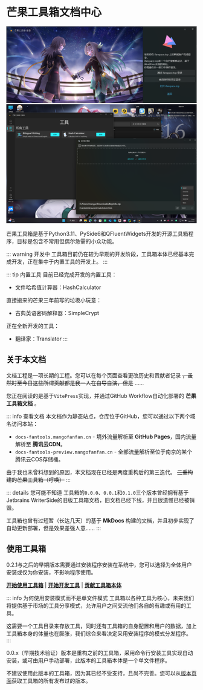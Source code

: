 # 芒果工具箱文档中心
![登录预览](/images/FanTools_LoginWindow_Fan_0.2.3.png)
![预览图](/images/FanTools_View_0.2.2.png)

芒果工具箱是基于Python3.11、PySide6和QFluentWidgets开发的开源工具箱程序，目标是包含不常用但偶尔急需的小众功能。

::: warning 开发中
工具箱目前仍在较为早期的开发阶段，工具箱本体已经基本完成开发，正在集中于内置工具的开发上。
:::

::: tip 内置工具
目前已经完成开发的内置工具：
* 文件哈希值计算器：HashCalculator

直接搬来的芒果三年前写的垃圾小玩意：
* 古典英语密码解释器：SimpleCrypt

正在全新开发的工具：
* 翻译家：Translator
:::

## 关于本文档
文档工程是一项长期的工程。您可以在每个页面查看更改历史和贡献者记录 ~~，虽然时至今日这些所谓贡献都是我一人在自导自演，但是~~ ……

您正在阅读的是基于`VitePress`实现，并通过GitHub Workflow自动化部署的 **芒果工具箱文档** 。

::: info 查看文档
本文档作为静态站点，仓库位于GitHub，您可以通过以下两个域名访问本站：
* `docs-fantools.mangofanfan.cn` - 境外流量解析至 **GitHub Pages**，国内流量解析至 **腾讯云CDN**。
* `docs-fantools-preview.mangofanfan.cn` - 全部流量解析至位于南京的某个腾讯云COS存储桶。

由于我也未曾料想到的原因，本文档现在已经是两度重构后的第三迭代。 ~~三重构建的芒果工具箱（呼唤）~~
:::

::: details 您可能不知道
工具箱的`0.0.0`、`0.0.1`和`0.1.0`三个版本曾经拥有基于Jetbrains WriterSide的旧版工具箱文档，旧文档已经下线，并且很遗憾已经被销毁。

工具箱也曾有过短暂（长达几天）的基于 **MkDocs** 构建的文档，并且初步实现了自动更新部署，但是效果差强人意……
:::

## 使用工具箱
0.2.1与之后的早期版本需要通过安装程序安装在系统中，您可以选择为全体用户安装或仅为你安装，不影响程序使用。

**[开始使用工具箱](/fantools/start_use.md)** | **[开始开发工具](/devtool/structure.md)** | **[贡献工具箱本体](/about/contribute.md)**

::: info 为何使用安装模式而不是单文件模式
工具箱以各种工具为核心，未来我们将提供基于市场的工具分享模式，允许用户之间交流他们各自的有趣或有用的工具。

这需要一个工具目录来存放工具，同时还有工具箱的自身配置和用户的数据，加上工具箱本身的体量也在膨胀，我们综合来看决定采用安装程序的模式分发程序。
:::

0.0.x（早期技术验证）版本是重构之前的工具箱，采用命令行安装工具实现自动安装，或可由用户手动部署，此版本的工具箱本体是一个单文件程序。

不建议使用此版本的工具箱，因为其已经不受支持，且尚不完善。您可以从[版本页面](/about/version.md)获取工具箱的所有发布过的版本。